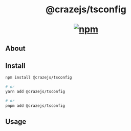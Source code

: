 <h1 align="center">
@crazejs/tsconfig
<div>

[![npm](https://img.shields.io/npm/v/@crazejs/tsconfig.svg)](https://npmjs.com/package/@crazejs/tsconfig)

</div>
</h1>

## About



## Install

```bash
npm install @crazejs/tsconfig

# or
yarn add @crazejs/tsconfig

# or
pnpm add @crazejs/tsconfig
```


## Usage

